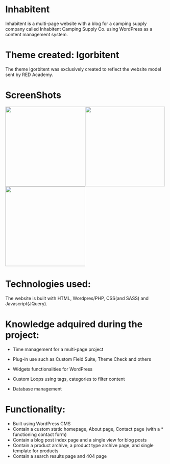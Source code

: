 ﻿# Inhabitent
 
Inhabitent is a multi-page website with a blog for a camping supply company called Inhabitent Camping Supply Co. using WordPress as a content management system.

# Theme created: Igorbitent

The theme Igorbitent was exclusively created to reflect the website model sent by RED Academy.


# ScreenShots

<img src="themes/igorbitent/screenshots/inhab1.png" width="250px"><img src="themes/igorbitent/screenshots/inhab2.png" width="250px"><img src="themes/igorbitent/screenshots/inhab3.png" width="250px">

# Technologies used:

The website is built with HTML, Wordpres/PHP, CSS(and SASS) and Javascript(JQuery).

# Knowledge adquired during the project:

- Time management for a multi-page project

- Plug-in use such as Custom Field Suite, Theme Check and others

- Widgets functionalities for WordPress

- Custom Loops using tags, categories to filter content

- Database management

# Functionality:

 - Built using WordPress CMS
 - Contain a custom static homepage, About page, Contact page (with a * functioning contact form)
 - Contain a blog post index page and a single view for blog posts
 - Contain a product archive, a product type archive page, and single template for products
 - Contain a search results page and 404 page
